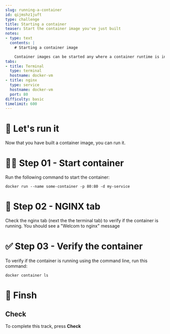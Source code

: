 ```yaml
---
slug: running-a-container
id: qijmshz1juft
type: challenge
title: Starting a container
teaser: Start the container image you've just built
notes:
- type: text
  contents: |
    # Starting a container image

    Container images can be started any where a container runtime is installed.
tabs:
- title: Terminal
  type: terminal
  hostname: docker-vm
- title: nginx
  type: service
  hostname: docker-vm
  port: 80
difficulty: basic
timelimit: 600
---
```


🚀 Let's run it
===============

Now that you have built a container image, you can run it.

👨‍💻 Step 01 - Start container
============================

Run the following command to start the container:

```
docker run --name some-container -p 80:80 -d my-service
```

👀 Step 02 - NGINX tab
======================

Check the nginx tab (next the the terminal tab) to verify if the container is running.
You should see a "Welcom to nginx" message

✅ Step 03 - Verify the container
=================================

To verify if the container is running using the command line, run this command:

```
docker container ls
```

🏁 Finsh
========

## Check

To complete this track, press **Check**
